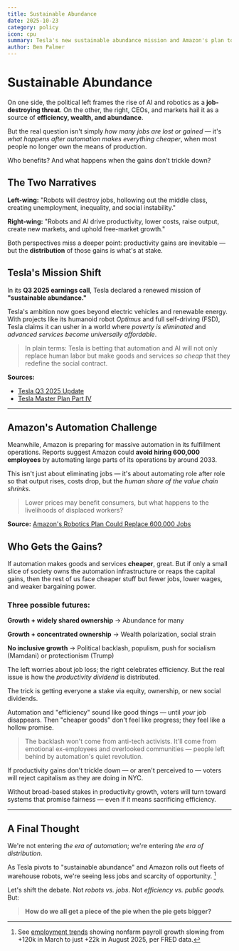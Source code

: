 ```yaml
---
title: Sustainable Abundance
date: 2025-10-23
category: policy
icon: cpu
summary: Tesla's new sustainable abundance mission and Amazon's plan to replace 600,000 jobs with robots highlight a deeper question - who benefits from automation when goods get cheaper but opportunity doesn't?
author: Ben Palmer
---
```


# Sustainable Abundance

On one side, the political left frames the rise of AI and robotics as a **job-destroying threat**. On the other, the right, CEOs, and markets hail it as a source of **efficiency, wealth, and abundance**.

But the real question isn't simply *how many jobs are lost or gained* — it's *what happens after automation makes everything cheaper*, when most people no longer own the means of production.

Who benefits? And what happens when the gains don't trickle down?

## The Two Narratives

**Left-wing:** "Robots will destroy jobs, hollowing out the middle class, creating unemployment, inequality, and social instability."

**Right-wing:** "Robots and AI drive productivity, lower costs, raise output, create new markets, and uphold free-market growth."

Both perspectives miss a deeper point: productivity gains are inevitable — but the **distribution** of those gains is what's at stake. 


## Tesla's Mission Shift

In its **Q3 2025 earnings call**, Tesla declared a renewed mission of **"sustainable abundance."**

Tesla's ambition now goes beyond electric vehicles and renewable energy. With projects like its humanoid robot *Optimus* and full self-driving (FSD), Tesla claims it can usher in a world where *poverty is eliminated* and *advanced services become universally affordable*.

> In plain terms: Tesla is betting that automation and AI will not only replace human labor but make goods and services *so cheap* that they redefine the social contract.

**Sources:**
- [Tesla Q3 2025 Update](https://assets-ir.tesla.com/tesla-contents/IR/TSLA-Q3-2025-Update.pdf)
- [Tesla Master Plan Part IV](https://www.tesla.com/master-plan-part-4)

---

## Amazon's Automation Challenge

Meanwhile, Amazon is preparing for massive automation in its fulfillment operations. Reports suggest Amazon could **avoid hiring 600,000 employees** by automating large parts of its operations by around 2033.

This isn't just about eliminating jobs — it's about automating role after role so that output rises, costs drop, but the *human share of the value chain shrinks*.

> Lower prices may benefit consumers, but what happens to the livelihoods of displaced workers?

**Source:** [Amazon's Robotics Plan Could Replace 600,000 Jobs](https://www.theverge.com/news/803257/amazon-robotics-automation-replace-600000-human-jobs)


## Who Gets the Gains?

If automation makes goods and services **cheaper**, great. But if only a small slice of society owns the automation infrastructure or reaps the capital gains, then the rest of us face cheaper stuff but fewer jobs, lower wages, and weaker bargaining power.

### Three possible futures:

**Growth + widely shared ownership** → Abundance for many

**Growth + concentrated ownership** → Wealth polarization, social strain

**No inclusive growth** → Political backlash, populism, push for socialism (Mamdani) or protectionism (Trump)

The left worries about job loss; the right celebrates efficiency. But the real issue is how the *productivity dividend* is distributed.

The trick is getting everyone a stake via equity, ownership, or new social dividends.

Automation and "efficiency" sound like good things — until *your* job disappears. Then "cheaper goods" don't feel like progress; they feel like a hollow promise.

> The backlash won't come from anti-tech activists. It'll come from emotional ex-employees and overlooked communities — people left behind by automation's quiet revolution.

If productivity gains don't trickle down — or aren't perceived to — voters will reject capitalism as they are doing in NYC.

Without broad-based stakes in productivity growth, voters will turn toward systems that promise fairness — even if it means sacrificing efficiency.

---

## A Final Thought

We're not entering *the era of automation*; we're entering *the era of distribution*.

As Tesla pivots to "sustainable abundance" and Amazon rolls out fleets of warehouse robots, we're seeing less jobs and scarcity of opportunity. [^1]

Let's shift the debate. Not *robots vs. jobs*. Not *efficiency vs. public goods.* But:

> **How do we all get a piece of the pie when the pie gets bigger?**

[^1]: See [employment trends](financials.html?filter=Employment%20Indicators) showing nonfarm payroll growth slowing from +120k in March to just +22k in August 2025, per FRED data.